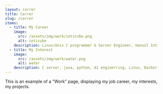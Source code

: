 ```yaml
---
layout: carrer
title: Carrer
slug: /carrer
items:
  - title: My Career
    image:
      src: /assets/img/work/inticube.png
      alt: inticube
    description: Linux/Unix C programmer & Server Engineer, Hansol Inticube
  - title: My Interest
    image:
      src: /assets/img/work/water.png
      alt: water
    description: C server, java, python, AI enginerring, Linux, Docker, Android, ios, mac.. 
---
```


This is an example of a "Work" page, displaying my job career, my interests, my projects.
<br />
<br />
